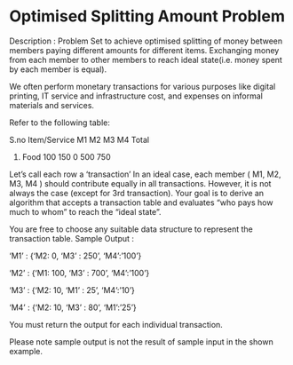 # Optimised Splitting Amount Problem

Description : Problem Set to achieve optimised splitting of money between members paying different amounts for different items.
Exchanging money from each member to other members to reach ideal state(i.e. money spent by each member is equal).

We often perform monetary transactions for various purposes like digital printing, IT service and infrastructure cost, and expenses on informal materials and services.

Refer to the following table:

S.no  Item/Service      M1      M2      M3      M4      Total
1.    Food              100     150     0       500     750

Let’s call each row a ‘transaction’
In an ideal case, each member ( M1, M2, M3, M4 ) should contribute equally in all transactions. However, it is not always the case (except for 3rd transaction).
Your goal is to derive an algorithm that accepts a transaction table and evaluates “who pays how much to whom” to reach the “ideal state”.

You are free to choose any suitable data structure to represent the transaction table.
Sample Output :

‘M1’ : {‘M2: 0, ‘M3’ : 250’, ‘M4’:’100’} 

‘M2’ : {‘M1: 100, ‘M3’ : 700’, ‘M4’:’100’} 

‘M3’ : {‘M2: 10, ‘M1’ : 25’, ‘M4’:’10’}

‘M4’ : {‘M2: 10, ‘M3’ : 80’, ‘M1’:’25’} 

You must return the output for each individual transaction.

Please note sample output is not the result of sample input in the shown example.
